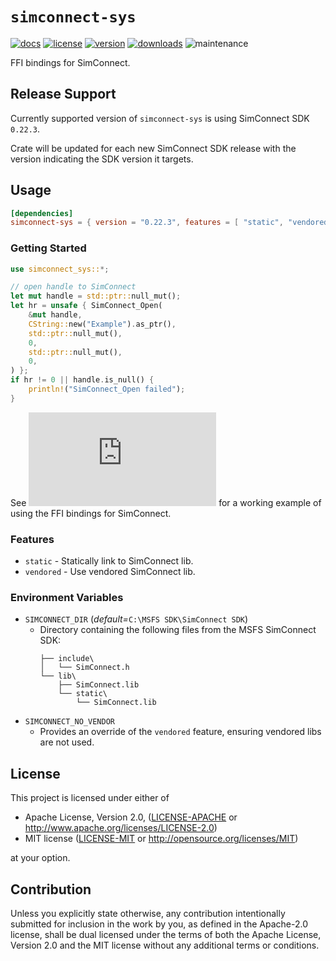 # `simconnect-sys`
[![docs](https://img.shields.io/docsrs/simconnect-sys?style=for-the-badge&logo=rust)](https://docs.rs/crate/simconnect-sys/latest)
[![license](https://img.shields.io/crates/l/simconnect-sys?style=for-the-badge)](https://crates.io/crates/simconnect-sys)
[![version](https://img.shields.io/crates/v/simconnect-sys?style=for-the-badge)](https://crates.io/crates/simconnect-sys)
[![downloads](https://img.shields.io/crates/d/simconnect-sys?style=for-the-badge)](https://crates.io/crates/simconnect-sys)
<picture><img alt="maintenance" src="https://img.shields.io/maintenance/active%20development/2023?style=for-the-badge"></picture>

FFI bindings for SimConnect. 

## Release Support 

Currently supported version of `simconnect-sys` is using SimConnect SDK `0.22.3`.

Crate will be updated for each new SimConnect SDK release with the version indicating the SDK version it targets.

## Usage

```toml
[dependencies]
simconnect-sys = { version = "0.22.3", features = [ "static", "vendored" ] }
```

### Getting Started

```rust
use simconnect_sys::*;

// open handle to SimConnect
let mut handle = std::ptr::null_mut();
let hr = unsafe { SimConnect_Open(
	&mut handle,
    CString::new("Example").as_ptr(),
    std::ptr::null_mut(),
    0,
    std::ptr::null_mut(),
    0,
) };
if hr != 0 || handle.is_null() {
	println!("SimConnect_Open failed");
}
```

See ![examples/sys-basic](https://github.com/jcramb/simconnect-rs/blob/main/examples/sys-basic/src/main.rs) for a working example of using the FFI bindings for SimConnect.

### Features

* `static` - Statically link to SimConnect lib.
* `vendored` - Use vendored SimConnect lib.

### Environment Variables

* `SIMCONNECT_DIR` (_default=_`C:\MSFS SDK\SimConnect SDK`)
	* Directory containing the following files from the MSFS SimConnect SDK:
		```
        ├── include\
        │   └── SimConnect.h
        └── lib\
            ├── SimConnect.lib
     	    └── static\
                └── SimConnect.lib          
        ```
* `SIMCONNECT_NO_VENDOR` 
	* Provides an override of the `vendored` feature, ensuring vendored libs are not used. 

## License

This project is licensed under either of

 * Apache License, Version 2.0, ([LICENSE-APACHE](LICENSE-APACHE) or
   http://www.apache.org/licenses/LICENSE-2.0)
 * MIT license ([LICENSE-MIT](LICENSE-MIT) or
   http://opensource.org/licenses/MIT)

at your option.

## Contribution

Unless you explicitly state otherwise, any contribution intentionally
submitted for inclusion in the work by you, as defined in the Apache-2.0
license, shall be dual licensed under the terms of both the Apache License,
Version 2.0 and the MIT license without any additional terms or conditions.
